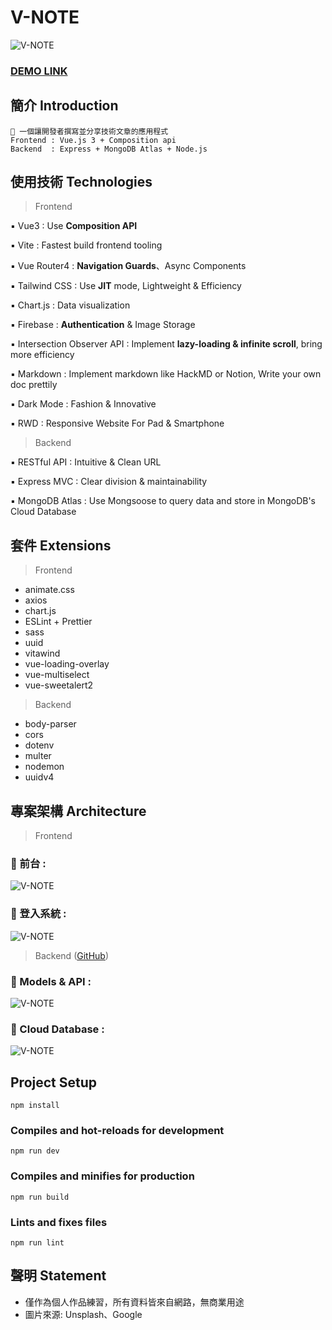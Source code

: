 # V-NOTE

![V-NOTE](https://firebasestorage.googleapis.com/v0/b/v-note-86a34.appspot.com/o/scenes%2Fproject.png?alt=media&token=121c40b1-c96e-4644-bb0d-d8d8bbd5eec1)

### [DEMO LINK](https://ngnl666.github.io/V-NOTE/#/)

## 簡介 Introduction

```
📌 一個讓開發者撰寫並分享技術文章的應用程式
Frontend : Vue.js 3 + Composition api
Backend  : Express + MongoDB Atlas + Node.js
```

## 使用技術 Technologies

> Frontend

▪️ Vue3 : Use **Composition API**

▪️ Vite : Fastest build frontend tooling

▪️ Vue Router4 : **Navigation Guards**、Async Components

▪️ Tailwind CSS : Use **JIT** mode, Lightweight & Efficiency

▪️ Chart.js : Data visualization

▪️ Firebase : **Authentication** & Image Storage

▪️ Intersection Observer API : Implement **lazy-loading & infinite scroll**, bring more efficiency

▪️ Markdown : Implement markdown like HackMD or Notion, Write your own doc prettily

▪️ Dark Mode : Fashion & Innovative

▪️ RWD : Responsive Website For Pad & Smartphone

> Backend

▪️ RESTful API : Intuitive & Clean URL

▪️ Express MVC : Clear division & maintainability

▪️ MongoDB Atlas : Use Mongsoose to query data and store in MongoDB's Cloud Database

## 套件 Extensions

> Frontend

- animate.css
- axios
- chart.js
- ESLint + Prettier
- sass
- uuid
- vitawind
- vue-loading-overlay
- vue-multiselect
- vue-sweetalert2

> Backend

- body-parser
- cors
- dotenv
- multer
- nodemon
- uuidv4

## 專案架構 Architecture

> Frontend

### 📍 前台 :

![V-NOTE](https://firebasestorage.googleapis.com/v0/b/v-note-86a34.appspot.com/o/scenes%2FV-NOTE%E6%9E%B6%E6%A7%8B%E5%9C%96.png?alt=media&token=5c4d3a9b-6790-4291-a252-d9c9874ad397)

### 📍 登入系統 :

![V-NOTE](https://firebasestorage.googleapis.com/v0/b/v-note-86a34.appspot.com/o/scenes%2FV-NOTE%E7%99%BB%E5%85%A5%E7%B3%BB%E7%B5%B1.png?alt=media&token=c44e7f68-43d1-4910-b498-46a8a73eef92)

> Backend ([GitHub](https://github.com/ngnl666/V-NOTE-Backend))

### 📍 Models & API :

![V-NOTE](https://firebasestorage.googleapis.com/v0/b/v-note-86a34.appspot.com/o/scenes%2FV-NOTE%20BACKEND.png?alt=media&token=52082778-fcf3-4db3-8a14-5c83df482e69)

### 📍 Cloud Database :

![V-NOTE](https://firebasestorage.googleapis.com/v0/b/v-note-86a34.appspot.com/o/scenes%2FV-NOTE%20DB.png?alt=media&token=e92812f7-b8c6-4788-9b62-b5c38612d6ac)

## Project Setup

```
npm install
```

### Compiles and hot-reloads for development

```
npm run dev
```

### Compiles and minifies for production

```
npm run build
```

### Lints and fixes files

```
npm run lint
```

## 聲明 Statement

- 僅作為個人作品練習，所有資料皆來自網路，無商業用途
- 圖片來源: Unsplash、Google
